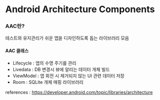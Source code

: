 # Android Architecture Components

### AAC란?

테스트와 유지관리가 쉬운 앱을 디자인하도록 돕는 라이브러리 모음

#### AAC 클래스

- Lifecycle : 앱의 수명 주기를 관리
- Livedata : DB 변경시 뷰에 알리는 데이터 개체 빌드
- ViewModel : 앱 회전 시 제거되지 않는 UI 관련 데이터 저장
- Room : SQLite 개체 매핑 라이브러리



references : https://developer.android.com/topic/libraries/architecture